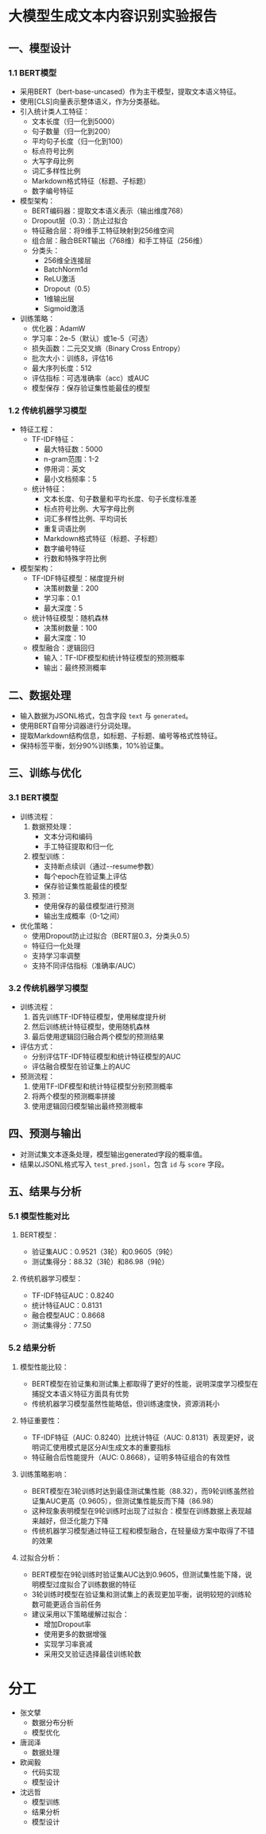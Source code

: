 # 大模型生成文本内容识别实验报告

## 一、模型设计

### 1.1 BERT模型
- 采用BERT（bert-base-uncased）作为主干模型，提取文本语义特征。
- 使用[CLS]向量表示整体语义，作为分类基础。
- 引入统计类人工特征：
  - 文本长度（归一化到5000）
  - 句子数量（归一化到200）
  - 平均句子长度（归一化到100）
  - 标点符号比例
  - 大写字母比例
  - 词汇多样性比例
  - Markdown格式特征（标题、子标题）
  - 数字编号特征
- 模型架构：
  - BERT编码器：提取文本语义表示（输出维度768）
  - Dropout层（0.3）：防止过拟合
  - 特征融合层：将9维手工特征映射到256维空间
  - 组合层：融合BERT输出（768维）和手工特征（256维）
  - 分类头：
    - 256维全连接层
    - BatchNorm1d
    - ReLU激活
    - Dropout（0.5）
    - 1维输出层
    - Sigmoid激活
- 训练策略：
  - 优化器：AdamW
  - 学习率：2e-5（默认）或1e-5（可选）
  - 损失函数：二元交叉熵（Binary Cross Entropy）
  - 批次大小：训练8，评估16
  - 最大序列长度：512
  - 评估指标：可选准确率（acc）或AUC
  - 模型保存：保存验证集性能最佳的模型

### 1.2 传统机器学习模型
- 特征工程：
  - TF-IDF特征：
    - 最大特征数：5000
    - n-gram范围：1-2
    - 停用词：英文
    - 最小文档频率：5
  - 统计特征：
    - 文本长度、句子数量和平均长度、句子长度标准差
    - 标点符号比例、大写字母比例
    - 词汇多样性比例、平均词长
    - 重复词语比例
    - Markdown格式特征（标题、子标题）
    - 数字编号特征
    - 行数和特殊字符比例
- 模型架构：
  - TF-IDF特征模型：梯度提升树
    - 决策树数量：200
    - 学习率：0.1
    - 最大深度：5
  - 统计特征模型：随机森林
    - 决策树数量：100
    - 最大深度：10
  - 模型融合：逻辑回归
    - 输入：TF-IDF模型和统计特征模型的预测概率
    - 输出：最终预测概率

## 二、数据处理

- 输入数据为JSONL格式，包含字段 `text` 与 `generated`。
- 使用BERT自带分词器进行分词处理。
- 提取Markdown结构信息，如标题、子标题、编号等格式性特征。
- 保持标签平衡，划分90%训练集，10%验证集。

## 三、训练与优化

### 3.1 BERT模型
- 训练流程：
  1. 数据预处理：
     - 文本分词和编码
     - 手工特征提取和归一化
  2. 模型训练：
     - 支持断点续训（通过--resume参数）
     - 每个epoch在验证集上评估
     - 保存验证集性能最佳的模型
  3. 预测：
     - 使用保存的最佳模型进行预测
     - 输出生成概率（0-1之间）
- 优化策略：
  - 使用Dropout防止过拟合（BERT层0.3，分类头0.5）
  - 特征归一化处理
  - 支持学习率调整
  - 支持不同评估指标（准确率/AUC）

### 3.2 传统机器学习模型
- 训练流程：
  1. 首先训练TF-IDF特征模型，使用梯度提升树
  2. 然后训练统计特征模型，使用随机森林
  3. 最后使用逻辑回归融合两个模型的预测结果
- 评估方式：
  - 分别评估TF-IDF特征模型和统计特征模型的AUC
  - 评估融合模型在验证集上的AUC
- 预测流程：
  1. 使用TF-IDF模型和统计特征模型分别预测概率
  2. 将两个模型的预测概率拼接
  3. 使用逻辑回归模型输出最终预测概率

## 四、预测与输出

- 对测试集文本逐条处理，模型输出generated字段的概率值。
- 结果以JSONL格式写入 `test_pred.jsonl`，包含 `id` 与 `score` 字段。

## 五、结果与分析

### 5.1 模型性能对比

1. BERT模型：
   - 验证集AUC：0.9521（3轮）和0.9605（9轮）
   - 测试集得分：88.32（3轮）和86.98（9轮）

2. 传统机器学习模型：
   - TF-IDF特征AUC：0.8240
   - 统计特征AUC：0.8131
   - 融合模型AUC：0.8668
   - 测试集得分：77.50

### 5.2 结果分析

1. 模型性能比较：
   - BERT模型在验证集和测试集上都取得了更好的性能，说明深度学习模型在捕捉文本语义特征方面具有优势
   - 传统机器学习模型虽然性能略低，但训练速度快，资源消耗小

2. 特征重要性：
   - TF-IDF特征（AUC: 0.8240）比统计特征（AUC: 0.8131）表现更好，说明词汇使用模式是区分AI生成文本的重要指标
   - 特征融合后性能提升（AUC: 0.8668），证明多特征组合的有效性

3. 训练策略影响：
   - BERT模型在3轮训练时达到最佳测试集性能（88.32），而9轮训练虽然验证集AUC更高（0.9605），但测试集性能反而下降（86.98）
   - 这种现象表明模型在9轮训练时出现了过拟合：模型在训练数据上表现越来越好，但泛化能力下降
   - 传统机器学习模型通过特征工程和模型融合，在轻量级方案中取得了不错的效果

4. 过拟合分析：
   - BERT模型在9轮训练时验证集AUC达到0.9605，但测试集性能下降，说明模型过度拟合了训练数据的特征
   - 3轮训练时模型在验证集和测试集上的表现更加平衡，说明较短的训练轮数可能更适合当前任务
   - 建议采用以下策略缓解过拟合：
     - 增加Dropout率
     - 使用更多的数据增强
     - 实现学习率衰减
     - 采用交叉验证选择最佳训练轮数

# 分工

- 张文擘
  - 数据分布分析
  - 模型优化
- 唐润泽
  - 数据处理
- 欧闻毅
  - 代码实现
  - 模型设计
- 沈远哲
  - 模型训练
  - 结果分析
  - 模型设计
